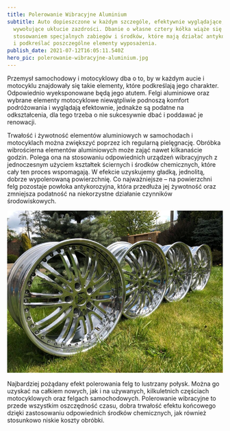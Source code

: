 ```yaml
---
title: Polerowanie Wibracyjne Aluminium
subtitle: Auto dopieszczone w każdym szczególe, efektywnie wyglądające,
  wywołujące ukłucie zazdrości. Dbanie o własne cztery kółka wiąże się ze
  stosowaniem specjalnych zabiegów i środków, które mają działać antykorozyjnie
  i podkreślać poszczególne elementy wyposażenia.
publish_date: 2021-07-12T16:05:11.540Z
hero_pic: polerowanie-wibracyjne-aluminium.jpg
---
```

<!--StartFragment-->

Przemysł samochodowy i motocyklowy dba o to, by w każdym aucie i motocyklu znajdowały się takie elementy, które podkreślają jego charakter. Odpowiednio wyeksponowane będą jego atutem. Felgi aluminiowe oraz wybrane elementy motocyklowe niewątpliwie podnoszą komfort podróżowania i wyglądają efektownie, jednakże są podatne na odkształcenia, dla tego trzeba o nie sukcesywnie dbać i poddawać je renowacji.

Trwałość i żywotność elementów aluminiowych w samochodach i motocyklach można zwiększyć poprzez ich regularną pielęgnację. Obróbka wibrościerna elementów aluminiowych może zająć nawet kilkanaście godzin. Polega ona na stosowaniu odpowiednich urządzeń wibracyjnych z jednoczesnym użyciem kształtek ściernych i środków chemicznych, które cały ten proces wspomagają. W efekcie uzyskujemy gładką, jednolitą, dobrze wypolerowaną powierzchnię. Co najważniejsze – na powierzchni felg pozostaje powłoka antykorozyjna, która przedłuża jej żywotność oraz zmniejsza podatność na niekorzystne działanie czynników środowiskowych.



![Test](polerowanie-felg-aluminium-polerowanieal.jpg)



Najbardziej pożądany efekt polerowania felg to lustrzany połysk. Można go uzyskać na całkiem nowych, jak i na używanych, kilkuletnich częściach motocyklowych oraz felgach samochodowych. Polerowanie wibracyjne to przede wszystkim oszczędność czasu, dobra trwałość efektu końcowego dzięki zastosowaniu odpowiednich środków chemicznych, jak również stosunkowo niskie koszty obróbki.

<!--EndFragment-->